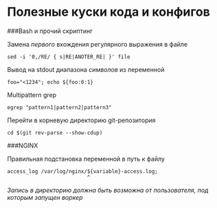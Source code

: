 Полезные куски кода и конфигов
==============================

###Bash и прочий скриптинг

Замена *первого* вхождения регулярного выражения в файле

    sed -i '0,/RE/ { s|RE|ANOTER_RE| }' file

Вывод на stdout диапазона *символов* из переменной

    foo="<1234"; echo ${foo:0:1}

Multipattern grep

    egrep "pattern1|pattern2|pattern3"

Перейти в корневую директорию git-репозитория

    cd $(git rev-parse --show-cdup)

###NGINX

Правильная подстановка переменной в путь к файлу

    access_log /var/log/nginx/${variable}-access.log;
                              ^
_Запись в директорию должна быть возможна от пользователя, под которым запущен воркер_
